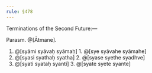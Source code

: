 ```yaml
---
rule: §478
---
```


Terminations of the Second Future:—

Parasm. @[Ātmane].

1. @[syāmi syāvaḥ syāmaḥ] 1. @[sye syāvahe syāmahe]
2. @[syasi syathaḥ syatha] 2. @[syase syethe syadhve]
3. @[syati syataḥ syanti] 3. @[syate syete syante]